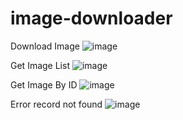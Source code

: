 # image-downloader

Download Image
![image](https://user-images.githubusercontent.com/92715232/187661070-883e876d-2caa-4da9-8e46-ebc3c2cf8ed5.png)

Get Image List
![image](https://user-images.githubusercontent.com/92715232/187661206-028659c5-0e52-49f3-b4e7-95221828e9de.png)

Get Image By ID
![image](https://user-images.githubusercontent.com/92715232/187661269-7f0efab2-2c59-4b7d-95b5-399906fee16e.png)

Error record not found
![image](https://user-images.githubusercontent.com/92715232/187661326-0f54a11d-1fab-4cef-83c7-87233e5b53ff.png)

